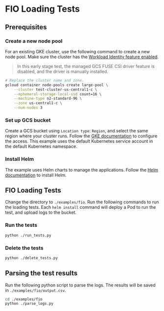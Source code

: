 <!--
Copyright 2018 The Kubernetes Authors.
Copyright 2022 Google LLC

Licensed under the Apache License, Version 2.0 (the "License");
you may not use this file except in compliance with the License.
You may obtain a copy of the License at

    https://www.apache.org/licenses/LICENSE-2.0

Unless required by applicable law or agreed to in writing, software
distributed under the License is distributed on an "AS IS" BASIS,
WITHOUT WARRANTIES OR CONDITIONS OF ANY KIND, either express or implied.
See the License for the specific language governing permissions and
limitations under the License.
-->

# FIO Loading Tests

## Prerequisites

### Create a new node pool

For an existing GKE cluster, use the following command to create a new node pool. Make sure the cluster has the [Workload Identity feature enabled](https://cloud.google.com/kubernetes-engine/docs/how-to/workload-identity#enable).

> In this early stage test, the managed GCS FUSE CSI driver feature is disabled, and the driver is manually installed.

```bash
# Replace the cluster name and zone.
gcloud container node-pools create large-pool \
    --cluster test-cluster-us-central1-c \
    --ephemeral-storage-local-ssd count=16 \
    --machine-type n2-standard-96 \
    --zone us-central1-c \
    --num-nodes 3
```

### Set up GCS bucket

Create a GCS bucket using `Location type`: `Region`, and select the same region where your cluster runs. Follow the [GKE documentation](https://cloud.google.com/kubernetes-engine/docs/how-to/persistent-volumes/cloud-storage-fuse-csi-driver#authentication) to configure the access. This example uses the default Kubernetes service account in the default Kubernetes namespace.

### Install Helm

The example uses Helm charts to manage the applications. Follow the [Helm documentation](https://helm.sh/docs/intro/install/#from-script) to install Helm.

## FIO Loading Tests

Change the directory to `./examples/fio`. Run the following commands to run the loading tests. Each `helm install` command will deploy a Pod to run the test, and upload logs to the bucket.

### Run the tests

```bash
python ./run_tests.py
```

### Delete the tests

```bash
python ./delete_tests.py
```

## Parsing the test results

Run the following python script to parse the logs. The results will be saved in `./examples/fio/output.csv`.

```bash
cd ./examples/fio
python ./parse_logs.py
```